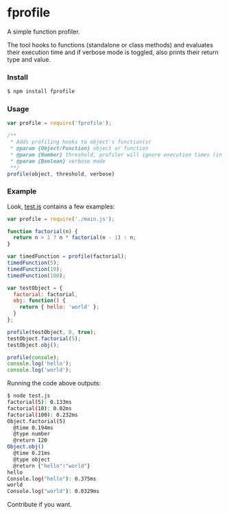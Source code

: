 # fprofile

A simple function profiler.

The tool hooks to functions (standalone or class methods) and evaluates their
execution time and if verbose mode is toggled, also prints their return type and
value.

### Install

```bash
$ npm install fprofile
```

### Usage

```javascript
var profile = require('fprofile');

/**
 * Adds profiling hooks to object's function(s)
 * @param {Object/Function} object or function
 * @param {Number} threshold, profiler will ignore execution times (in ms) below this value
 * @param {Boolean} verbose mode
 **/
profile(object, threshold, verbose)
```

### Example

Look, [test.js](https://github.com/mateogianolio/fprofile/blob/master/test.js) contains a few examples:

```javascript
var profile = require('./main.js');

function factorial(n) {
  return n > 1 ? n * factorial(n - 1) : n;
}

var timedFunction = profile(factorial);
timedFunction(5);
timedFunction(10);
timedFunction(100);

var testObject = {
  factorial: factorial,
  obj: function() {
    return { hello: 'world' };
  }
};

profile(testObject, 0, true);
testObject.factorial(5);
testObject.obj();

profile(console);
console.log('hello');
console.log('world');
```

Running the code above outputs:

```bash
$ node test.js
factorial(5): 0.133ms
factorial(10): 0.02ms
factorial(100): 0.232ms
Object.factorial(5)
  @time 0.194ms
  @type number
  @return 120
Object.obj()
  @time 0.21ms
  @type object
  @return {"hello":"world"}
hello
Console.log("hello"): 0.375ms
world
Console.log("world"): 0.0329ms
```

Contribute if you want.
